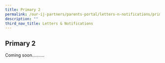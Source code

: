 ```yaml
---
title: Primary 2
permalink: /our-ij-partners/parents-portal/letters-n-notifications/primary-2
description: ""
third_nav_title: Letters & Notifications
---
```

## Primary 2

Coming soon..........